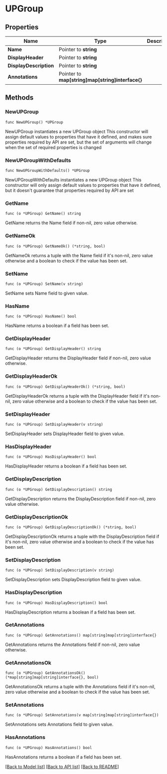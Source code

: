 # UPGroup

## Properties

Name | Type | Description | Notes
------------ | ------------- | ------------- | -------------
**Name** | Pointer to **string** |  | [optional] 
**DisplayHeader** | Pointer to **string** |  | [optional] 
**DisplayDescription** | Pointer to **string** |  | [optional] 
**Annotations** | Pointer to **map[string]map[string]interface{}** |  | [optional] 

## Methods

### NewUPGroup

`func NewUPGroup() *UPGroup`

NewUPGroup instantiates a new UPGroup object
This constructor will assign default values to properties that have it defined,
and makes sure properties required by API are set, but the set of arguments
will change when the set of required properties is changed

### NewUPGroupWithDefaults

`func NewUPGroupWithDefaults() *UPGroup`

NewUPGroupWithDefaults instantiates a new UPGroup object
This constructor will only assign default values to properties that have it defined,
but it doesn't guarantee that properties required by API are set

### GetName

`func (o *UPGroup) GetName() string`

GetName returns the Name field if non-nil, zero value otherwise.

### GetNameOk

`func (o *UPGroup) GetNameOk() (*string, bool)`

GetNameOk returns a tuple with the Name field if it's non-nil, zero value otherwise
and a boolean to check if the value has been set.

### SetName

`func (o *UPGroup) SetName(v string)`

SetName sets Name field to given value.

### HasName

`func (o *UPGroup) HasName() bool`

HasName returns a boolean if a field has been set.

### GetDisplayHeader

`func (o *UPGroup) GetDisplayHeader() string`

GetDisplayHeader returns the DisplayHeader field if non-nil, zero value otherwise.

### GetDisplayHeaderOk

`func (o *UPGroup) GetDisplayHeaderOk() (*string, bool)`

GetDisplayHeaderOk returns a tuple with the DisplayHeader field if it's non-nil, zero value otherwise
and a boolean to check if the value has been set.

### SetDisplayHeader

`func (o *UPGroup) SetDisplayHeader(v string)`

SetDisplayHeader sets DisplayHeader field to given value.

### HasDisplayHeader

`func (o *UPGroup) HasDisplayHeader() bool`

HasDisplayHeader returns a boolean if a field has been set.

### GetDisplayDescription

`func (o *UPGroup) GetDisplayDescription() string`

GetDisplayDescription returns the DisplayDescription field if non-nil, zero value otherwise.

### GetDisplayDescriptionOk

`func (o *UPGroup) GetDisplayDescriptionOk() (*string, bool)`

GetDisplayDescriptionOk returns a tuple with the DisplayDescription field if it's non-nil, zero value otherwise
and a boolean to check if the value has been set.

### SetDisplayDescription

`func (o *UPGroup) SetDisplayDescription(v string)`

SetDisplayDescription sets DisplayDescription field to given value.

### HasDisplayDescription

`func (o *UPGroup) HasDisplayDescription() bool`

HasDisplayDescription returns a boolean if a field has been set.

### GetAnnotations

`func (o *UPGroup) GetAnnotations() map[string]map[string]interface{}`

GetAnnotations returns the Annotations field if non-nil, zero value otherwise.

### GetAnnotationsOk

`func (o *UPGroup) GetAnnotationsOk() (*map[string]map[string]interface{}, bool)`

GetAnnotationsOk returns a tuple with the Annotations field if it's non-nil, zero value otherwise
and a boolean to check if the value has been set.

### SetAnnotations

`func (o *UPGroup) SetAnnotations(v map[string]map[string]interface{})`

SetAnnotations sets Annotations field to given value.

### HasAnnotations

`func (o *UPGroup) HasAnnotations() bool`

HasAnnotations returns a boolean if a field has been set.


[[Back to Model list]](../README.md#documentation-for-models) [[Back to API list]](../README.md#documentation-for-api-endpoints) [[Back to README]](../README.md)



